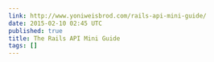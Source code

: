 ```yaml
---
link: http://www.yoniweisbrod.com/rails-api-mini-guide/
date: 2015-02-10 02:45 UTC
published: true
title: The Rails API Mini Guide
tags: []
---
```



